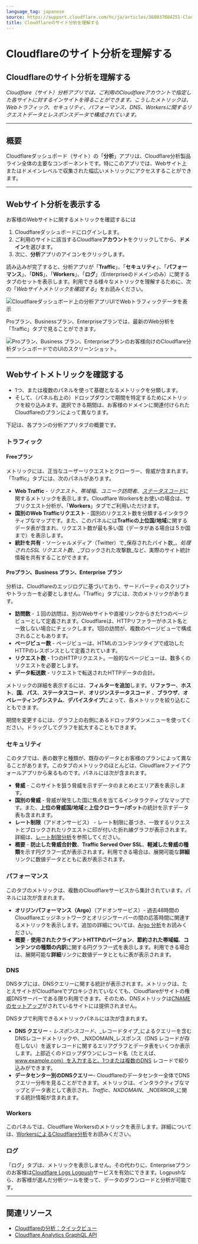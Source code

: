 ```yaml
---
language_tag: japanese
source: https://support.cloudflare.com/hc/ja/articles/360037684251-Cloudflare%E3%81%AE%E3%82%B5%E3%82%A4%E3%83%88%E5%88%86%E6%9E%90%E3%82%92%E7%90%86%E8%A7%A3%E3%81%99%E3%82%8B
title: Cloudflareのサイト分析を理解する
---
```


# Cloudflareのサイト分析を理解する

## Cloudflareのサイト分析を理解する

_Cloudflare（サイト）分析アプリでは、ご利用のCloudflareアカウントで指定した各サイトに対するインサイトを得ることができます。こうしたメトリックは、Webトラフィック、セキュリティ、パフォーマンス、DNS、Workersに関するリクエストデータとレスポンスデータで構成されています。_

___

## 概要

Cloudflareダッシュボード（サイト）の「**分析**」アプリは、Cloudflare分析製品ライン全体の主要なコンポーネントです。特にこのアプリでは、Webサイト上またはドメインレベルで収集された幅広いメトリックにアクセスすることができます。

___

## Webサイト分析を表示する

お客様のWebサイトに関するメトリックを確認するには

1.  Cloudflareダッシュボードにログインします。
2.  ご利用のサイトに該当するCloudflare**アカウント**をクリックしてから、**ドメイン**を選びます。
3.  次に、**分析**アプリのアイコンをクリックします。

読み込みが完了すると、分析アプリが「**Traffic**」、「**セキュリティ**」、「**パフォーマンス**」、「**DNS**」、「**Workers**」、「**ログ**」（Enterpriseのドメインのみ）に関するタブのセットを表示します。利用できる様々なメトリックを理解するために、次の「_Webサイトメトリックを確認する_」をお読みください。

![Cloudflareダッシュボード上の分析アプリUIでWebトラフィックデータを表示](/support/static/hc-dash-analytics-dashboard_overview.png)

Proプラン、Businessプラン、Enterpriseプランでは、最新のWeb分析を「Traffic」タブで見ることができます。

![Proプラン、Business プラン、Enterpriseプランのお客様向けのCloudflare分析ダッシュボードでのUIのスクリーンショット。](/support/static/hc-dash-analytics-web_traffic.png)

___

## Webサイトメトリックを確認する


-   1つ、または複数のパネルを使って基礎となるメトリックを分類します。
-   そして、（パネル右上の）ドロップダウンで期間を特定するためにメトリックを絞り込みます。選択できる期間は、お客様のドメインに関連付けられたCloudflareのプランによって異なります。

下記は、各プランの分析アプリタブの概要です。

### トラフィック

#### Freeプラン

メトリックには、正当なユーザーリクエストとクローラー、脅威が含まれます。「Traffic」タブには、次のパネルがあります。

-   **Web Traffic** - _リクエスト_、_帯域幅_、_ユニーク訪問者_、[_ステータスコード_](https://support.cloudflare.com/hc/articles/206973867-Status-code-metrics-in-Cloudflare-Site-Analytics)に関するメトリックを表示します。Cloudflare Workersをお使いの場合は、サブリクエスト分析が、「**Workers**」タブでご利用いただけます。
-   **国別のWeb Trafficリクエスト** - 国別のリクエスト数を分類するインタラクティブなマップです。また、このパネルには**Trafficの上位国/地域**に関するデータ表が含まれ、リクエスト数が最も多い国（データがある場合は５か国まで）を表示します。
-   **統計を共有** - ソーシャルメディア（Twitter）で_保存されたバイト数_、_処理されたSSL リクエスト数_、_ブロックされた攻撃数_など、実際のサイト統計情報を共有することができます。

#### Proプラン、Business プラン、Enterprise プラン

分析は、Cloudflareのエッジログに基づいており、サードパーティのスクリプトやトラッカーを必要としません。「Traffic」タブには、次のメトリックがあります。

-   **訪問数** - １回の訪問は、別のWebサイトや直接リンクからきた1つのページビューとして定義されます。Cloudflareは、HTTPリファラーがホスト名と一致しない場合にチェックします。1回の訪問が、複数のページビューで構成されることもあります。
-   **ページビュー数** \- ページビューは、HTMLのコンテンツタイプで成功したHTTPのレスポンスとして定義されています。
-   **リクエスト数** - 1つのHTTPリクエスト。一般的なページビューは、数多くのリクエストを必要とします。
-   **データ転送数** - リクエストで転送されたHTTPデータの合計。

メトリックの詳細を表示するには、**フィルターを追加**します。**リファラー**、**ホスト**、**国**、**パス**、**ステータスコード**、**オリジンステータスコード** 、**ブラウザ**、**オペレーティングシステム**、**デバイスタイプ**によって、各メトリックを絞り込むこともできます。

期間を変更するには、グラフ上の右側にあるドロップダウンメニューを使ってください。ドラッグしてグラフを拡大することもできます。

### セキュリティ

このタブでは、表の数字と種類が、既存のデータとお客様のプランによって異なることがあります。このタブのメトリックのほとんどは、Cloudflareファイアウォールアプリから来るものです。パネルには次が含まれます。

-   **脅威** - このサイトを狙う脅威を示すデータのまとめとエリア表を表示します。
-   **国別の脅威** - 脅威が発生した国に焦点を当てるインタラクティブなマップです。また、**上位の脅威国/地域**と**上位クローラー/ボット**の統計を示すデータ表も含まれます。
-   **レート制限**（アドオンサービス） - レート制限に基づき、一致するリクエストとブロックされたリクエストに印が付いた折れ線グラフが表示されます。詳細は、[レート制限分析](https://support.cloudflare.com/hc/ja/articles/115003414428-Rate-Limiting-Analytics)を参照してください。
-   **概要** - **防止した脅威合計数**、**Traffic Served Over SSL**、**軽減した脅威の種類**を示す円グラフ一式が表示されます。利用できる場合は、展開可能な**詳細**リンクに数値データとともに表が表示されます。

### パフォーマンス

このタブのメトリックは、複数のCloudflareサービスから集計されています。パネルには次が含まれます。

-   **オリジンパフォーマンス（Argo）**（アドオンサービス）- 過去48時間のCloudflareエッジネットワークとオリジンサーバーの間の応答時間に関連するメトリックを表示します。追加の詳細については、[Argo 分析](https://support.cloudflare.com/hc/articles/115001255631-Argo-Analytics)をお読みください。
-   **概要** - **使用されたクライアントHTTPのバージョン**、**節約された帯域幅**、**コンテンツの種類の内訳**に関する円グラフ一式を表示します。利用できる場合は、展開可能な**詳細**リンクに数値データとともに表が表示されます。

### DNS

DNSタブには、DNSクエリーに関する統計が表示されます。メトリックは、たとえサイトがCloudflareでプロキシされていなくても、Cloudflareがサイトの権威DNSサーバーである限り利用できます。そのため、DNSメトリックは[CNAME のセットアップ](https://support.cloudflare.com/hc/articles/360020348832-Understanding-a-CNAME-Setup)がされているサイトには提供されません。

DNSタブで利用できるメトリックパネルには次が含まれます。

-   **DNS クエリー** - _レスポンスコード_、_レコードタイプ_によるクエリーを含むDNSレコードメトリックや、_NXDOMAIN_レスポンス（DNS レコードが存在しない）を返すレコードに関するエリアグラフとデータ表をいくつか表示します。上部近くのドロップダウンにレコード名（たとえば、www.example.com）を入力すると、1つまたは複数のDNS レコードで絞り込みができます。
-   **データセンター別のDNSクエリー**\- Cloudflareのデータセンター全体でDNSクエリー分布を見ることができます。メトリックは、インタラクティブなマップとデータ表として表示され、_Traffic_、_NXDOMAIN_、_NOERROR_に関する統計情報が含まれます。

### Workers

このパネルでは、Cloudflare Workersのメトリックを表示します。詳細については、[WorkersによるCloudflare分析](https://support.cloudflare.com/hc/articles/360007553512-Cloudflare-analytics-with-Workers)をお読みください。

### ログ

「ログ」タブは、メトリックを表示しません。その代わりに、Enterpriseプランのお客様は[Cloudflare Logs Logpush](https://developers.cloudflare.com/logs/about/)サービスを有効にできます。Logpushなら、お客様が選んだ分析ツールを使って、データのダウンロードと分析が可能です。

___

## 関連リソース

-   [Cloudflareの分析：クイックビュー](https://developers.cloudflare.com/analytics)
-   [Cloudflare Analytics GraphQL API](https://developers.cloudflare.com/analytics/)
